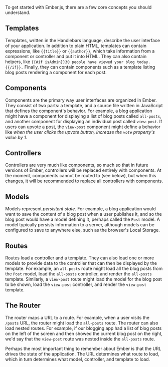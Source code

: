 To get started with Ember.js, there are a few core concepts you
should understand.

## Templates

Templates, written in the Handlebars language, describe the user interface of
your application. In addition to plain HTML, templates can contain expressions,
like `{{title}}` or `{{author}}`, which take information from a component or
controller and put it into HTML. They can also contain helpers, like
`{{#if isAdmin}}30 people have viewed your blog today.{{/if}}.` Finally, they
can contain components such as a template listing blog posts rendering a
component for each post.

## Components

Components are the primary way user interfaces are organized in Ember. They
consist of two parts: a template, and a source file written in JavaScript that
defines the component's behavior. For example, a blog application might have a
component for displaying a list of blog posts called `all-posts`, and another
component for displaying an individual post called `view-post`. If users can
upvote a post, the `view-post` component might define a behavior like _when the
user clicks the upvote button, increase the `vote` property's value by 1_.

## Controllers

Controllers are very much like components, so much so that in future versions of
Ember, controllers will be replaced entirely with components. At the moment,
components cannot be routed to (see below), but when this changes, it will be
recommended to replace all controllers with components.

## Models

Models represent _persistent state_. For example, a blog application would want
to save the content of a blog post when a user publishes it, and so the blog
post would have a model defining it, perhaps called the `Post` model. A model
typically persists information to a server, although models can be configured to
save to anywhere else, such as the browser's Local Storage.

## Routes

Routes load a controller and a template. They can also load one or more models
to provide data to the controller that can then be displayed by the template.
For example, an `all-posts` route might load all the blog posts from the `Post`
model, load the `all-posts` controller, and render the `all-posts` template.
Similarly, a `view-post` route might load the model for the blog post to be
shown, load the `view-post` controller, and render the `view-post` template.

## The Router

The router maps a URL to a route. For example, when a user visits the `/posts`
URL, the router might load the `all-posts` route. The router can also load
nested routes. For example, if our blogging app had a list of blog posts on the
left of the screen and then showed the current blog post on the right, we'd say
that the `view-post` route was nested inside the `all-posts` route.

Perhaps the most important thing to remember about Ember is that the URL drives
the state of the application. The URL determines what route to load, which in
turn determines what model, controller, and template to load.
